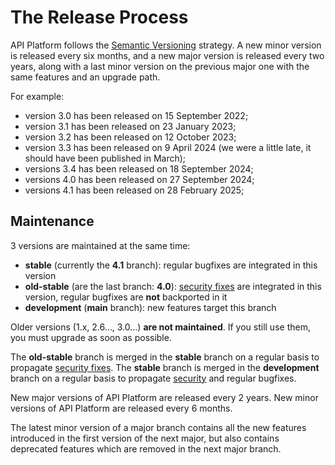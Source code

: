 # The Release Process

API Platform follows the [Semantic Versioning](https://semver.org) strategy.
A new minor version is released every six months, and a new major version is released every two years, along with a last minor version on the previous major one with the same features and an upgrade path.

For example:

- version 3.0 has been released on 15 September 2022;
- version 3.1 has been released on 23 January 2023;
- version 3.2 has been released on 12 October 2023;
- version 3.3 has been released on 9 April 2024 (we were a little late, it should have been published in March);
- versions 3.4 has been released on 18 September 2024;
- versions 4.0 has been released on 27 September 2024; 
- versions 4.1 has been released on 28 February 2025; 

## Maintenance

3 versions are maintained at the same time:

- **stable** (currently the **4.1** branch): regular bugfixes are integrated in this version
- **old-stable** (are the last branch: **4.0**): [security fixes](security.md) are integrated in this version, regular bugfixes are **not** backported in it
- **development** (**main** branch): new features target this branch

Older versions (1.x, 2.6..., 3.0...) **are not maintained**. If you still use them, you must upgrade as soon as possible.

The **old-stable** branch is merged in the **stable** branch on a regular basis to propagate [security fixes](security.md).
The **stable** branch is merged in the **development** branch on a regular basis to propagate [security](security.md) and regular bugfixes.

New major versions of API Platform are released every 2 years.
New minor versions of API Platform are released every 6 months.

The latest minor version of a major branch contains all the new features introduced in the first version of the next major, but also contains deprecated features which are removed in the next major branch.
